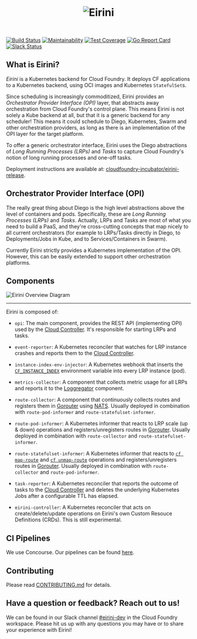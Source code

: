 <h1 align="center">
  <img src="logo.jpg" alt="Eirini">
</h1>

<!-- A spacer -->
<div>&nbsp;</div>

[![Build Status](https://travis-ci.org/cloudfoundry-incubator/eirini.svg?branch=master)](https://travis-ci.org/cloudfoundry-incubator/eirini)
[![Maintainability](https://api.codeclimate.com/v1/badges/e624538795c9e66d8667/maintainability)](https://codeclimate.com/github/cloudfoundry-incubator/eirini/maintainability)
[![Test Coverage](https://api.codeclimate.com/v1/badges/e624538795c9e66d8667/test_coverage)](https://codeclimate.com/github/cloudfoundry-incubator/eirini/test_coverage)
[![Go Report Card](https://goreportcard.com/badge/github.com/cloudfoundry-incubator/eirini)](https://goreportcard.com/report/github.com/cloudfoundry-incubator/eirini)
[![Slack Status](https://slack.cloudfoundry.org/badge.svg)](https://slack.cloudfoundry.org)

## What is Eirini?

_Eirini_ is a Kubernetes backend for Cloud Foundry. It deploys CF applications
to a Kubernetes backend, using OCI images and Kubernetes `StatefulSet`s.

Since scheduling is increasingly commoditized, Eirini provides an _Orchestrator
Provider Interface (OPI)_ layer, that abstracts away orchestration from Cloud
Foundry's control plane. This means Eirini is not solely a Kube backend at all,
but that it is a generic backend for any scheduler! This means it could
schedule to Diego, Kubernetes, Swarm and other orchestration providers, as long
as there is an implementation of the OPI layer for the target platform.

To offer a generic orchestrator interface, Eirini uses the Diego abstractions
of _Long Running Processes (LRPs)_ and _Tasks_ to capture Cloud Foundry's
notion of long running processes and one-off tasks.

Deployment instructions are available at:
[cloudfoundry-incubator/eirini-release](https://github.com/cloudfoundry-incubator/eirini-release).

## Orchestrator Provider Interface (OPI)

The really great thing about Diego is the high level abstractions above the
level of containers and pods. Specifically, these are _Long Running Processes
(LRPs)_ and _Tasks_. Actually, LRPs and Tasks are most of what you need to
build a PaaS, and they're cross-cutting concepts that map nicely to all current
orchestrators (for example to LRPs/Tasks directly in Diego, to Deployments/Jobs
in Kube, and to Services/Containers in Swarm).

Currently Eirini strictly provides a Kubernetes implementation of the OPI.
However, this can be easily extended to support other orchestration platforms.

## Components

![Eirini Overview Diagram](docs/architecture/EiriniOverview.png)

---

Eirini is composed of:

- `opi`: The main component, provides the REST API (implementing OPI) used by
  the [Cloud Controller](https://github.com/cloudfoundry/cloud_controller_ng/).
  It's responsible for starting LRPs and tasks.

- `event-reporter`: A Kubernetes reconciler that watches for LRP instance
  crashes and reports them to the [Cloud
  Controller](https://github.com/cloudfoundry/cloud_controller_ng/).

- `instance-index-env-injector`: A Kubernetes webhook that inserts the
  [`CF_INSTANCE_INDEX`](https://docs.cloudfoundry.org/devguide/deploy-apps/environment-variable.html#CF-INSTANCE-INDEX)
  environment variable into every LRP instance (pod).

- `metrics-collector`: A component that collects metric usage for all LRPs and
  reports it to the
  [Loggregator](https://github.com/cloudfoundry/loggregator-release) component.

- `route-collector`: A component that continuously collects routes and
  registers them in [Gorouter](https://github.com/cloudfoundry/gorouter) using
  [NATS](https://nats.io/). Usually deployed in combination with
  `route-pod-informer` and `route-statefulset-informer`.

- `route-pod-informer`: A Kubernetes informer that reacts to LRP scale (up &
  down) operations and registers/unregisters routes in
  [Gorouter](https://github.com/cloudfoundry/gorouter). Usually deployed in
  combination with `route-collector` and `route-statefulset-informer`.

- `route-statefulset-informer`: A Kubernetes informer that reacts to [`cf map-route`](https://cli.cloudfoundry.org/en-US/v6/map-route.html) and [`cf unmap-route`](https://cli.cloudfoundry.org/en-US/v6/unmap-route.html)
  operations and registers/unregisters routes in
  [Gorouter](https://github.com/cloudfoundry/gorouter). Usually deployed in
  combination with `route-collector` and `route-pod-informer`.

- `task-reporter`: A Kubernetes reconciler that reports the outcome of tasks to
  the [Cloud Controller](https://github.com/cloudfoundry/cloud_controller_ng/)
  and deletes the underlying Kubernetes Jobs after a configurable TTL has
  elapsed.

- `eirini-controller`: A Kubernetes reconciler that acts on
  create/delete/update operations on Eirini's own Custom Resouce Definitions
  (CRDs). This is still experimental.

## CI Pipelines

We use Concourse. Our pipelines can be found
[here](https://jetson.eirini.cf-app.com/).

## Contributing

Please read [CONTRIBUTING.md](.github/contributing.md) for details.

## Have a question or feedback? Reach out to us!

We can be found in our Slack channel
[#eirini-dev](https://cloudfoundry.slack.com/archives/C8RU3BZ26) in the Cloud
Foundry workspace. Please hit us up with any questions you may have or to share
your experience with Eirini!
